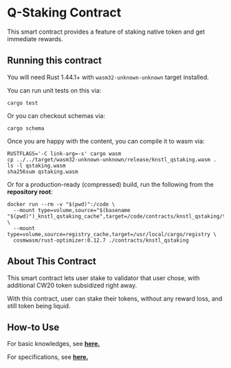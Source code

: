 # Q-Staking Contract

This smart contract provides a feature of staking native token and get immediate rewards.

## Running this contract

You will need Rust 1.44.1+ with `wasm32-unknown-unknown` target installed.

You can run unit tests on this via: 

`cargo test`

Or you can checkout schemas via:

`cargo schema`

Once you are happy with the content, you can compile it to wasm via:

```
RUSTFLAGS='-C link-arg=-s' cargo wasm
cp ../../target/wasm32-unknown-unknown/release/knstl_qstaking.wasm .
ls -l qstaking.wasm
sha256sum qstaking.wasm
```

Or for a production-ready (compressed) build, run the following from the __repository root__:

```
docker run --rm -v "$(pwd)":/code \
  --mount type=volume,source="$(basename "$(pwd)")_knstl_qstaking_cache",target=/code/contracts/knstl_qstaking/target \
  --mount type=volume,source=registry_cache,target=/usr/local/cargo/registry \
  cosmwasm/rust-optimizer:0.12.7 ./contracts/knstl_qstaking
  ```

## About This Contract

This smart contract lets user stake to validator that user chose, with additional CW20 token subsidized right away.

With this contract, user can stake their tokens, without any reward loss, and still token being liquid.

## How-to Use

For basic knowledges, see __[here.](https://docs.cosmwasm.com/docs/1.0/getting-started/interact-with-contract)__

For specifications, see __[here.](./SPEC.md)__
